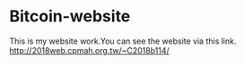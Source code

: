 # Bitcoin-website
This is my website work.You can see the website via this link.
http://2018web.cpmah.org.tw/~C2018b114/

